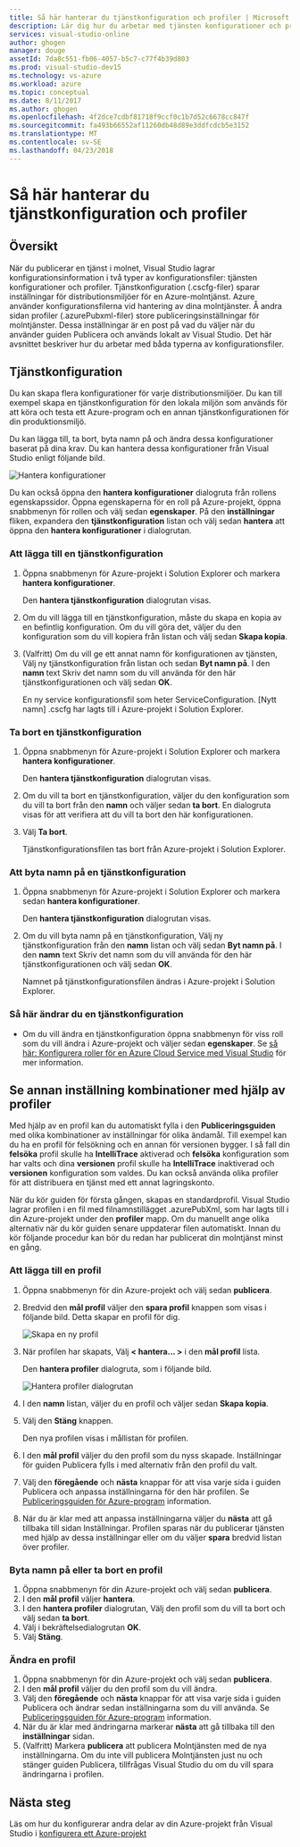```yaml
---
title: Så här hanterar du tjänstkonfiguration och profiler | Microsoft Docs
description: Lär dig hur du arbetar med tjänsten konfigurationer och profiler konfigurationsfiler | som lagrar inställningar för distributionsmiljöer och publiceringsinställningar för molntjänster.
services: visual-studio-online
author: ghogen
manager: douge
assetId: 7da8c551-fb06-4057-b5c7-c77f4b39d803
ms.prod: visual-studio-dev15
ms.technology: vs-azure
ms.workload: azure
ms.topic: conceptual
ms.date: 8/11/2017
ms.author: ghogen
ms.openlocfilehash: 4f2dce7cdbf81718f9ccf0c1b7d52c6678cc847f
ms.sourcegitcommit: fa493b66552af11260db48d89e3ddfcdcb5e3152
ms.translationtype: MT
ms.contentlocale: sv-SE
ms.lasthandoff: 04/23/2018
---
```

# <a name="how-to-manage-service-configurations-and-profiles"></a>Så här hanterar du tjänstkonfiguration och profiler
## <a name="overview"></a>Översikt
När du publicerar en tjänst i molnet, Visual Studio lagrar konfigurationsinformation i två typer av konfigurationsfiler: tjänsten konfigurationer och profiler. Tjänstkonfiguration (.cscfg-filer) sparar inställningar för distributionsmiljöer för en Azure-molntjänst. Azure använder konfigurationsfilerna vid hantering av dina molntjänster. Å andra sidan profiler (.azurePubxml-filer) store publiceringsinställningar för molntjänster. Dessa inställningar är en post på vad du väljer när du använder guiden Publicera och används lokalt av Visual Studio. Det här avsnittet beskriver hur du arbetar med båda typerna av konfigurationsfiler.

## <a name="service-configurations"></a>Tjänstkonfiguration
Du kan skapa flera konfigurationer för varje distributionsmiljöer. Du kan till exempel skapa en tjänstkonfiguration för den lokala miljön som används för att köra och testa ett Azure-program och en annan tjänstkonfigurationen för din produktionsmiljö.

Du kan lägga till, ta bort, byta namn på och ändra dessa konfigurationer baserat på dina krav. Du kan hantera dessa konfigurationer från Visual Studio enligt följande bild.

![Hantera konfigurationer](./media/vs-azure-tools-service-configurations-and-profiles-how-to-manage/manage-service-config.png)

Du kan också öppna den **hantera konfigurationer** dialogruta från rollens egenskapssidor. Öppna egenskaperna för en roll på Azure-projekt, öppna snabbmenyn för rollen och välj sedan **egenskaper**. På den **inställningar** fliken, expandera den **tjänstkonfiguration** listan och välj sedan **hantera** att öppna den **hantera konfigurationer** i dialogrutan.

### <a name="to-add-a-service-configuration"></a>Att lägga till en tjänstkonfiguration
1. Öppna snabbmenyn för Azure-projekt i Solution Explorer och markera **hantera konfigurationer**.
   
    Den **hantera tjänstkonfiguration** dialogrutan visas.
2. Om du vill lägga till en tjänstkonfiguration, måste du skapa en kopia av en befintlig konfiguration. Om du vill göra det, väljer du den konfiguration som du vill kopiera från listan och välj sedan **Skapa kopia**.
3. (Valfritt) Om du vill ge ett annat namn för konfigurationen av tjänsten, Välj ny tjänstkonfiguration från listan och sedan **Byt namn på**. I den **namn** text Skriv det namn som du vill använda för den här tjänstkonfigurationen och välj sedan **OK**.
   
    En ny service konfigurationsfil som heter ServiceConfiguration. [Nytt namn] .cscfg har lagts till i Azure-projekt i Solution Explorer.

### <a name="to-delete-a-service-configuration"></a>Ta bort en tjänstkonfiguration
1. Öppna snabbmenyn för Azure-projekt i Solution Explorer och markera **hantera konfigurationer**.
   
    Den **hantera tjänstkonfiguration** dialogrutan visas.
2. Om du vill ta bort en tjänstkonfiguration, väljer du den konfiguration som du vill ta bort från den **namn** och väljer sedan **ta bort**. En dialogruta visas för att verifiera att du vill ta bort den här konfigurationen.
3. Välj **Ta bort**.
   
     Tjänstkonfigurationsfilen tas bort från Azure-projekt i Solution Explorer.

### <a name="to-rename-a-service-configuration"></a>Att byta namn på en tjänstkonfiguration
1. Öppna snabbmenyn för Azure-projekt i Solution Explorer och markera sedan **hantera konfigurationer**.
   
    Den **hantera tjänstkonfiguration** dialogrutan visas.
2. Om du vill byta namn på en tjänstkonfiguration, Välj ny tjänstkonfiguration från den **namn** listan och välj sedan **Byt namn på**. I den **namn** text Skriv det namn som du vill använda för den här tjänstkonfigurationen och välj sedan **OK**.
   
    Namnet på tjänstkonfigurationsfilen ändras i Azure-projekt i Solution Explorer.

### <a name="to-change-a-service-configuration"></a>Så här ändrar du en tjänstkonfiguration
* Om du vill ändra en tjänstkonfiguration öppna snabbmenyn för viss roll som du vill ändra i Azure-projekt och väljer sedan **egenskaper**. Se [så här: Konfigurera roller för en Azure Cloud Service med Visual Studio](https://docs.microsoft.com/azure/vs-azure-tools-configure-roles-for-cloud-service) för mer information.

## <a name="make-different-setting-combinations-by-using-profiles"></a>Se annan inställning kombinationer med hjälp av profiler
Med hjälp av en profil kan du automatiskt fylla i den **Publiceringsguiden** med olika kombinationer av inställningar för olika ändamål. Till exempel kan du ha en profil för felsökning och en annan för versionen bygger. I så fall din **felsöka** profil skulle ha **IntelliTrace** aktiverad och **felsöka** konfiguration som har valts och dina **versionen** profil skulle ha **IntelliTrace** inaktiverad och **versionen** konfiguration som valdes. Du kan också använda olika profiler för att distribuera en tjänst med ett annat lagringskonto.

När du kör guiden för första gången, skapas en standardprofil. Visual Studio lagrar profilen i en fil med filnamnstillägget .azurePubXml, som har lagts till i din Azure-projekt under den **profiler** mapp. Om du manuellt ange olika alternativ när du kör guiden senare uppdaterar filen automatiskt. Innan du kör följande procedur kan bör du redan har publicerat din molntjänst minst en gång.

### <a name="to-add-a-profile"></a>Att lägga till en profil
1. Öppna snabbmenyn för din Azure-projekt och välj sedan **publicera**.
2. Bredvid den **mål profil** väljer den **spara profil** knappen som visas i följande bild. Detta skapar en profil för dig.
   
    ![Skapa en ny profil](./media/vs-azure-tools-service-configurations-and-profiles-how-to-manage/create-new-profile.png)
3. När profilen har skapats, Välj **< hantera... >** i den **mål profil** lista.
   
    Den **hantera profiler** dialogruta, som i följande bild.
   
    ![Hantera profiler dialogrutan](./media/vs-azure-tools-service-configurations-and-profiles-how-to-manage/manage-profiles.png)
4. I den **namn** listan, väljer du en profil och väljer sedan **Skapa kopia**.
5. Välj den **Stäng** knappen.
   
    Den nya profilen visas i mållistan för profilen.
6. I den **mål profil** väljer du den profil som du nyss skapade. Inställningar för guiden Publicera fylls i med alternativ från den profil du valt.
7. Välj den **föregående** och **nästa** knappar för att visa varje sida i guiden Publicera och anpassa inställningarna för den här profilen. Se [Publiceringsguiden för Azure-program](http://go.microsoft.com/fwlink/p/?LinkID=623085) information.
8. När du är klar med att anpassa inställningarna väljer du **nästa** att gå tillbaka till sidan Inställningar. Profilen sparas när du publicerar tjänsten med hjälp av dessa inställningar eller om du väljer **spara** bredvid listan över profiler.

### <a name="to-rename-or-delete-a-profile"></a>Byta namn på eller ta bort en profil
1. Öppna snabbmenyn för din Azure-projekt och välj sedan **publicera**.
2. I den **mål profil** väljer **hantera**.
3. I den **hantera profiler** dialogrutan, Välj den profil som du vill ta bort och välj sedan **ta bort**.
4. Välj i bekräftelsedialogrutan **OK**.
5. Välj **Stäng**.

### <a name="to-change-a-profile"></a>Ändra en profil
1. Öppna snabbmenyn för din Azure-projekt och välj sedan **publicera**.
2. I den **mål profil** väljer du den profil som du vill ändra.
3. Välj den **föregående** och **nästa** knappar för att visa varje sida i guiden Publicera och ändrar sedan inställningarna som du vill använda. Se [Publiceringsguiden för Azure-program](http://go.microsoft.com/fwlink/p/?LinkID=623085) information.
4. När du är klar med ändringarna markerar **nästa** att gå tillbaka till den **inställningar** sidan.
5. (Valfritt) Markera **publicera** att publicera Molntjänsten med de nya inställningarna. Om du inte vill publicera Molntjänsten just nu och stänger guiden Publicera, tillfrågas Visual Studio du om du vill spara ändringarna i profilen.

## <a name="next-steps"></a>Nästa steg
Läs om hur du konfigurerar andra delar av din Azure-projekt från Visual Studio i [konfigurera ett Azure-projekt](http://go.microsoft.com/fwlink/p/?LinkID=623075)

